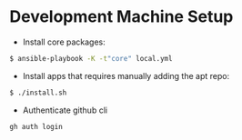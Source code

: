# Development Machine Setup

* Install core packages:

```sh
$ ansible-playbook -K -t"core" local.yml
```

* Install apps that requires manually adding the apt repo:

```sh
$ ./install.sh
```

* Authenticate github cli

```sh
gh auth login
```
